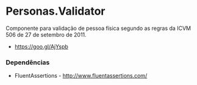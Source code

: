 # Personas.Validator
Componente para validação de pessoa física segundo as regras da ICVM 506 de 27 de setembro de 2011.
- https://goo.gl/AjYspb


### Dependências ###
 - FluentAssertions - http://www.fluentassertions.com/
